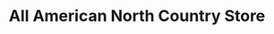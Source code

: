---
title: "All American North Country Store"
url: /kent-city/all-american-north-country-store/
shop: convenience
---